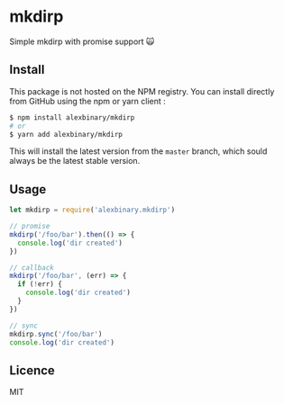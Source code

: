 # mkdirp
Simple mkdirp with promise support 🙀

## Install

This package is not hosted on the NPM registry.
You can install directly from GitHub using the npm or yarn client :

```bash
$ npm install alexbinary/mkdirp
# or
$ yarn add alexbinary/mkdirp
```

This will install the latest version from the `master` branch, which sould always be the latest stable version.

## Usage

```javascript
let mkdirp = require('alexbinary.mkdirp')

// promise
mkdirp('/foo/bar').then(() => {
  console.log('dir created')
})

// callback
mkdirp('/foo/bar', (err) => {
  if (!err) {
    console.log('dir created')
  }
})

// sync
mkdirp.sync('/foo/bar')
console.log('dir created')
```

## Licence

MIT
